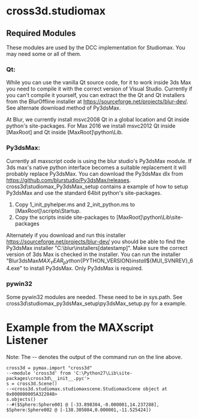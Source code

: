 # cross3d.studiomax
## Required Modules
These modules are used by the DCC implementation for Studiomax. You may need some or all of them.
### Qt:
While you can use the vanilla Qt source code, for it to work inside 3ds Max you need to compile it with the correct version of Visual Studio. Currently if you can't compile it yourself, you can extract the the Qt and Qt installers from the BlurOffline installer at https://sourceforge.net/projects/blur-dev/. See alternate download method of Py3dsMax.

At Blur, we currently install msvc2008 Qt in a global location and Qt inside python's site-packages. For Max 2016 we install msvc2012 Qt inside [MaxRoot] and Qt inside [MaxRoot]\python\Lib.
### Py3dsMax:
Currently all maxscript code is using the blur studio's Py3dsMax module. If 3ds max's native python interface becomes a suitable replacement it will probably replace Py3dsMax. You can download the Py3dsMax dlx from https://github.com/blurstudio/Py3dsMax/releases.
cross3d\studiomax\_Py3dsMax_setup contains a example of how to setup Py3dsMax and use the standard 64bit python's site-packages.

1. Copy 1_init_pyhelper.ms and 2_init_python.ms to [MaxRoot]\scripts\Startup.
2. Copy the scripts inside site-packages to [MaxRoot]\python\Lib\site-packages

Alternately if you download and run this installer https://sourceforge.net/projects/blur-dev/ you should be able to find the Py3dsMax installer "C:\blur\installers\[datestamp]". Make sure the correct version of 3ds Max is checked in the installer. You can run the installer "Blur3dsMax${MAX_YEAR}_python${PYTHON_VERSION}_install_${MUI_SVNREV}_64.exe" to install Py3dsMax. Only Py3dsMax is required.

### pywin32
Some pywin32 modules are needed. These need to be in sys.path. See cross3d\studiomax\_py3dsMax_setup\py3dsMax_setup.py for a example.

# Example from the MAXscript Listener
Note: The -- denotes the output of the command run on the line above.
```maxscript
cross3d = pymax.import "cross3d"
--<module 'cross3d' from 'C:\Python27\Lib\site-packages\cross3d\__init__.pyc'>
s = cross3d.Scene()
--<cross3d.studiomax.studiomaxscene.StudiomaxScene object at 0x000000005A322048>
s.objects()
--#($Sphere:Sphere001 @ [-33.898304,-0.000001,14.237288], $Sphere:Sphere002 @ [-138.305084,0.000001,-11.525424])
```
